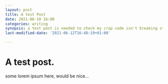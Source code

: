 ```yaml
---
layout: post
title: A test Post
date: 2021-06-10 16:00
categories: writing
synopsis: a test post is needed to check my crap code isn't breaking stuff
last-modified-date: '2021-06-12T16:48:19+01:00'

---
```



# A test post.

some lorem ipsum here, would be nice...

